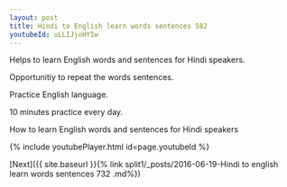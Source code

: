 ```yaml
---
layout: post
title: Hindi to English learn words sentences 582 
youtubeId: uLLIJjoHYIw
---
```

 
 
Helps to learn English words and sentences for Hindi speakers.

Opportunitiy to repeat the words sentences. 

Practice English language. 
 
10 minutes practice every day. 
 
How to learn English words and sentences for Hindi speakers 
 
{% include youtubePlayer.html id=page.youtubeId %}
 
 
[Next]({{ site.baseurl }}{% link  split1/_posts/2016-06-19-Hindi to english learn words sentences 732 .md%})
 
